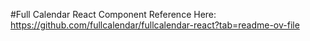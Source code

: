 #Full Calendar React Component
Reference Here: https://github.com/fullcalendar/fullcalendar-react?tab=readme-ov-file